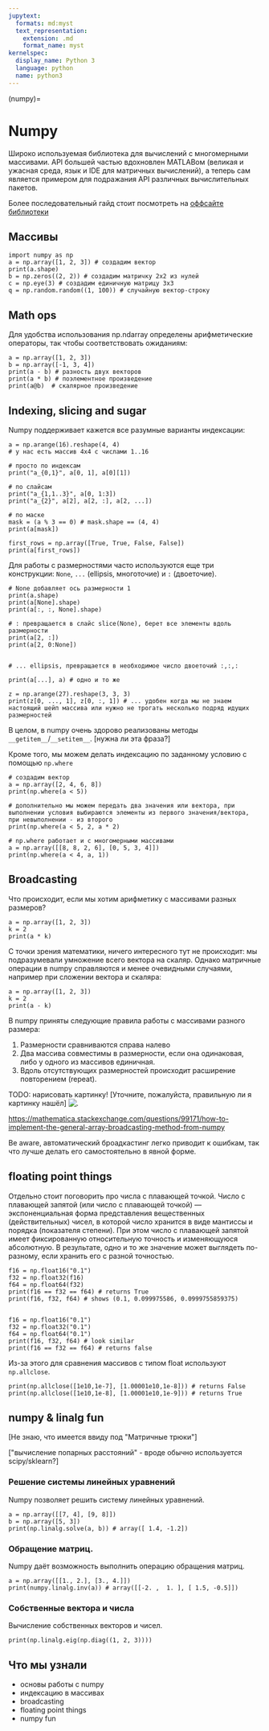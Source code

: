 ```yaml
---
jupytext:
  formats: md:myst
  text_representation:
    extension: .md
    format_name: myst
kernelspec:
  display_name: Python 3
  language: python
  name: python3
---
```


(numpy)=
# Numpy

Широко используемая библиотека для вычислений с многомерными массивами. API большей частью вдохновлен MATLABом (великая и ужасная среда, язык и IDE для матричных вычислений), а теперь сам является примером для подражания API различных вычислительных пакетов.

Более последовательный гайд стоит посмотреть на [оффсайте библиотеки](https://numpy.org/devdocs/user)


## Массивы


```{code-cell} ipython3
import numpy as np
a = np.array([1, 2, 3]) # создадим вектор
print(a.shape)
b = np.zeros((2, 2)) # создадим матричку 2х2 из нулей
c = np.eye(3) # создадим единичную матрицу 3х3
q = np.random.random((1, 100)) # случайную вектор-строку
```



## Math ops
Для удобства использования np.ndarray определены арифметические операторы, так чтобы соответствовать ожиданиям:

```{code-cell} ipython3
a = np.array([1, 2, 3])
b = np.array([-1, 3, 4])
print(a - b) # разность двух векторов
print(a * b) # поэлементное произведение
print(a@b)  # скалярное произведение

```


## Indexing, slicing and sugar

Numpy поддерживает кажется все разумные варианты индексации:

```{code-cell} ipython3
a = np.arange(16).reshape(4, 4)
# у нас есть массив 4х4 с числами 1..16

# просто по индексам
print("a_{0,1}", a[0, 1], a[0][1])

# по слайсам
print("a_{1,1..3}", a[0, 1:3])
print("a_{2}", a[2], a[2, :], a[2, ...])

# по маске
mask = (a % 3 == 0) # mask.shape == (4, 4)
print(a[mask])

first_rows = np.array([True, True, False, False])
print(a[first_rows])
```

Для работы с размерностями часто используются еще три конструкции: `None`, `...` (ellipsis, многоточие) и `:` (двоеточие).

```{code-cell} ipython3
# None добавляет ось размерности 1
print(a.shape)
print(a[None].shape)
print(a[:, :, None].shape)

# : превращается в слайс slice(None), берет все элементы вдоль размерности
print(a[2, :])
print(a[2, 0:None])


# ... ellipsis, превращается в необходимое число двоеточий :,:,:

print(a[...], a) # одно и то же

z = np.arange(27).reshape(3, 3, 3)
print(z[0, ..., 1], z[0, :, 1]) # ... удобен когда мы не знаем настоящий шейп массива или нужно не трогать несколько подряд идущих размерностей
```

В целом, в numpy очень здорово реализованы методы `__getitem__`/`__setitem__`. [нужна ли эта фраза?]

Кроме того, мы можем делать индексацию по заданному условию с помощью `np.where`

```{code-cell} ipython3
# создадим вектор
a = np.array([2, 4, 6, 8])
print(np.where(a < 5))

# дополнительно мы можем передать два значения или вектора, при выполнении условия выбираются элементы из первого значения/вектора, при невыполнении - из второго
print(np.where(a < 5, 2, a * 2)

# np.where работает и с многомерными массивами
a = np.array([[8, 8, 2, 6], [0, 5, 3, 4]])
print(np.where(a < 4, a, 1))
```


## Broadcasting

Что происходит, если мы хотим арифметику с массивами разных размеров?

```{code-cell} ipython3
a = np.array([1, 2, 3])
k = 2
print(a * k)
```

С точки зрения математики, ничего интересного тут не происходит: мы подразумевали умножение всего вектора на скаляр.
Однако матричные операции в numpy справляются и менее очевидными случаями, например при сложении вектора и скаляра:

```{code-cell} ipython3
a = np.array([1, 2, 3])
k = 2
print(a - k)
```

В numpy приняты следующие правила работы с массивами разного размера:

1. Размерности сравниваются справа налево
2. Два массива совместимы в размерности, если она одинаковая, либо у одного из массивов единичная.
3. Вдоль отсутствующих размерностей происходит расширение повторением (repeat).

TODO: нарисовать картинку!
[Уточните, пожалуйста, правильную ли я картинку нашёл]
![.](https://i.stack.imgur.com/JcKv1.png)

https://mathematica.stackexchange.com/questions/99171/how-to-implement-the-general-array-broadcasting-method-from-numpy

Be aware, автоматический броадкастинг легко приводит к ошибкам, так что лучше делать его самостоятельно в явной форме.


## floating point things

Отдельно стоит поговорить про числа с плавающей точкой.
Число с плавающей запятой (или число с плавающей точкой) — экспоненциальная форма представления вещественных (действительных) чисел, в которой число хранится в виде мантиссы и порядка (показателя степени). При этом число с плавающей запятой имеет фиксированную относительную точность и изменяющуюся абсолютную.
В результате, одно и то же значение может выглядеть по-разному, если хранить его с разной точностью.

```{code-cell} ipython3
f16 = np.float16("0.1")
f32 = np.float32(f16)
f64 = np.float64(f32)
print(f16 == f32 == f64) # returns True
print(f16, f32, f64) # shows (0.1, 0.099975586, 0.0999755859375)


f16 = np.float16("0.1")
f32 = np.float32("0.1")
f64 = np.float64("0.1")
print(f16, f32, f64) # look similar
print(f16 == f32 == f64) # returns false

```

Из-за этого для сравнения массивов с типом float используют `np.allclose`.
```{code-cell} ipython3
print(np.allclose([1e10,1e-7], [1.00001e10,1e-8])) # returns False
print(np.allclose([1e10,1e-8], [1.00001e10,1e-9])) # returns True
```

## numpy & linalg fun

[Не знаю, что имеется ввиду под "Матричные трюки"]

["вычисление попарных расстояний" - вроде обычно используется scipy/sklearn?]


### Решение системы линейных уравнений

Numpy позволяет решить систему линейных уравнений.

```{code-cell} ipython3
a = np.array([[7, 4], [9, 8]])
b = np.array([5, 3])
print(np.linalg.solve(a, b)) # array([ 1.4, -1.2])
```

### Обращение матриц.

Numpy даёт возможность выполнить операцию обращения матриц.

```{code-cell} ipython3
a = np.array([[1., 2.], [3., 4.]])
print(numpy.linalg.inv(a)) # array([[-2. ,  1. ], [ 1.5, -0.5]])
```

### Собственные вектора и числа

Вычисление собственных векторов и чисел.

```{code-cell} ipython3
print(np.linalg.eig(np.diag((1, 2, 3))))
```

## Что мы узнали

- основы работы с numpy
- индексацию в массивах
- broadcasting
- floating point things
- numpy fun
